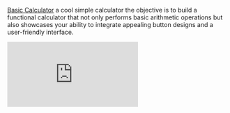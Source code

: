 [Basic Calculator](http://127.0.0.1:5500/2-calculator/index.html) a cool simple calculator the objective is to build a functional calculator that not only performs basic arithmetic operations but also showcases your ability to integrate appealing button designs and a user-friendly interface.

![My Calculator](http://127.0.0.1:5500/2-calculator/index.html)

